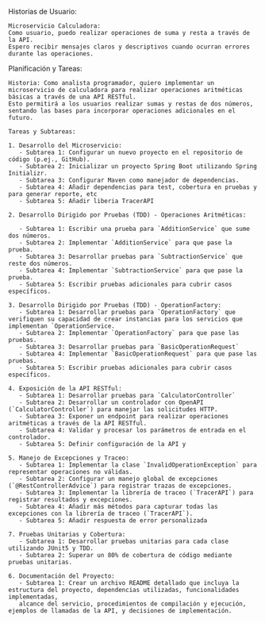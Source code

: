 Historias de Usuario:

	Microservicio Calculadora:
	Como usuario, puedo realizar operaciones de suma y resta a través de la API.
	Espero recibir mensajes claros y descriptivos cuando ocurran errores durante las operaciones.

Planificación y Tareas:

	Historia: Como analista programador, quiero implementar un microservicio de calculadora para realizar operaciones aritméticas básicas a través de una API RESTful.
	Esto permitirá a los usuarios realizar sumas y restas de dos números, sentando las bases para incorporar operaciones adicionales en el futuro.

	Tareas y Subtareas:

	1. Desarrollo del Microservicio:
	   - Subtarea 1: Configurar un nuevo proyecto en el repositorio de código (p.ej., GitHub).
	   - Subtarea 2: Inicializar un proyecto Spring Boot utilizando Spring Initializr.
	   - Subtarea 3: Configurar Maven como manejador de dependencias. 
	   - Subtarea 4: Añadir dependencias para test, cobertura en pruebas y para generar reporte, etc 
	   - Subtarea 5: Añadir liberia TracerAPI 

	2. Desarrollo Dirigido por Pruebas (TDD) - Operaciones Aritméticas:

	   - Subtarea 1: Escribir una prueba para `AdditionService` que sume dos números. 
	   - Subtarea 2: Implementar `AdditionService` para que pase la prueba. 
	   - Subtarea 3: Desarrollar pruebas para `SubtractionService` que reste dos números. 
	   - Subtarea 4: Implementar `SubtractionService` para que pase la prueba. 
	   - Subtarea 5: Escribir pruebas adicionales para cubrir casos específicos. 

	3. Desarrollo Dirigido por Pruebas (TDD) - OperationFactory:
	   - Subtarea 1: Desarrollar pruebas para `OperationFactory` que verifiquen su capacidad de crear instancias para los servicios que implementan `OperationService.  
	   - Subtarea 2: Implementar `OperationFactory` para que pase las pruebas. 
	   - Subtarea 3: Desarrollar pruebas para `BasicOperationRequest` 
	   - Subtarea 4: Implementar `BasicOperationRequest` para que pase las pruebas. 
	   - Subtarea 5: Escribir pruebas adicionales para cubrir casos específicos. 

	4. Exposición de la API RESTful:
	   - Subtarea 1: Desarrollar pruebas para `CalculatorController`
	   - Subtarea 2: Desarrollar un controlador con OpenAPI (`CalculatorController`) para manejar las solicitudes HTTP. 
	   - Subtarea 3: Exponer un endpoint para realizar operaciones aritméticas a través de la API RESTful. 
	   - Subtarea 4: Validar y procesar los parámetros de entrada en el controlador.
	   - Subtarea 5: Definir configuración de la API y

	5. Manejo de Excepciones y Traceo:
	   - Subtarea 1: Implementar la clase `InvalidOperationException` para representar operaciones no válidas. 
	   - Subtarea 2: Configurar un manejo global de excepciones (`@RestControllerAdvice`) para registrar trazas de excepciones. 
	   - Subtarea 3: Implementar la librería de traceo (`TracerAPI`) para registrar resultados y excepciones. 
	   - Subtarea 4: Añadir más métodos para capturar todas las excepciones con la librería de traceo (`TracerAPI`).  
	   - Subtarea 5: Añadir respuesta de error personalizada

	7. Pruebas Unitarias y Cobertura:
	   - Subtarea 1: Desarrollar pruebas unitarias para cada clase utilizando JUnit5 y TDD. 
	   - Subtarea 2: Superar un 80% de cobertura de código mediante pruebas unitarias.  
	   
	6. Documentación del Proyecto:
	   - Subtarea 1: Crear un archivo README detallado que incluya la estructura del proyecto, dependencias utilizadas, funcionalidades implementadas,
	   alcance del servicio, procedimientos de compilación y ejecución, ejemplos de llamadas de la API, y decisiones de implementación.
